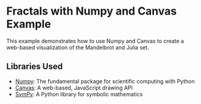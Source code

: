 # Fractals with Numpy and Canvas Example

This example demonstrates how to use Numpy and Canvas to create a web-based visualization of the Mandelbrot and Julia set.

## Libraries Used

- [Numpy](https://numpy.org): The fundamental package for scientific computing with Python
- [Canvas](https://developer.mozilla.org/en-US/docs/Web/API/Canvas_API): A web-based, JavaScript drawing API
- [SymPy](https://www.sympy.org): A Python library for symbolic mathematics